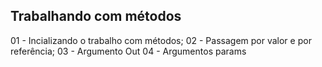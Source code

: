 ## Trabalhando com métodos 

01 - Incializando o trabalho com métodos;
02 - Passagem por valor e por referência;
03 - Argumento Out
04 - Argumentos params
